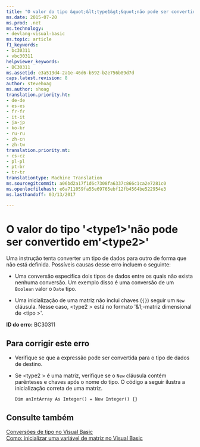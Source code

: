 ```yaml
---
title: "O valor do tipo &quot;&lt;type1&gt;&quot;não pode ser convertido em&quot;&lt;type2&gt;&quot; | Documentos do Microsoft"
ms.date: 2015-07-20
ms.prod: .net
ms.technology:
- devlang-visual-basic
ms.topic: article
f1_keywords:
- bc30311
- vbc30311
helpviewer_keywords:
- BC30311
ms.assetid: e3a513d4-2a1e-46d6-b592-b2e756b89d7d
caps.latest.revision: 8
author: stevehoag
ms.author: shoag
translation.priority.ht:
- de-de
- es-es
- fr-fr
- it-it
- ja-jp
- ko-kr
- ru-ru
- zh-cn
- zh-tw
translation.priority.mt:
- cs-cz
- pl-pl
- pt-br
- tr-tr
translationtype: Machine Translation
ms.sourcegitcommit: a06bd2a17f1d6c7308fa6337c866c1ca2e7281c0
ms.openlocfilehash: e6a711059fa55e69765ebf12fb4564be522954e3
ms.lasthandoff: 03/13/2017

---
```

# <a name="value-of-type-39lttype1gt39-cannot-be-converted-to-39lttype2gt39"></a>O valor do tipo '&lt;type1&gt;'não pode ser convertido em'&lt;type2&gt;'
Uma instrução tenta converter um tipo de dados para outro de forma que não está definida. Possíveis causas desse erro incluem o seguinte:  
  
-   Uma conversão especifica dois tipos de dados entre os quais não exista nenhuma conversão. Um exemplo disso é uma conversão de um `Boolean` valor o `Date` tipo.  
  
-   Uma inicialização de uma matriz não inclui chaves (`{}`) seguir um `New` cláusula. Nesse caso, \<type2 > está no formato '&1;-matriz dimensional de \<tipo >'.  
  
 **ID do erro:** BC30311  
  
## <a name="to-correct-this-error"></a>Para corrigir este erro  
  
-   Verifique se que a expressão pode ser convertida para o tipo de dados de destino.  
  
-   Se \<type2 > é uma matriz, verifique se o `New` cláusula contém parênteses e chaves após o nome do tipo. O código a seguir ilustra a inicialização correta de uma matriz.  
  
    ```  
    Dim anIntArray As Integer() = New Integer() {}  
    ```  
  
## <a name="see-also"></a>Consulte também  
 [Conversões de tipo no Visual Basic](../../visual-basic/programming-guide/language-features/data-types/type-conversions.md)   
 [Como: inicializar uma variável de matriz no Visual Basic](../../visual-basic/programming-guide/language-features/arrays/how-to-initialize-an-array-variable.md)
